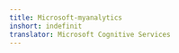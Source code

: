 ```yaml
---
title: Microsoft-myanalytics
inshort: indefinit
translator: Microsoft Cognitive Services
---
```




